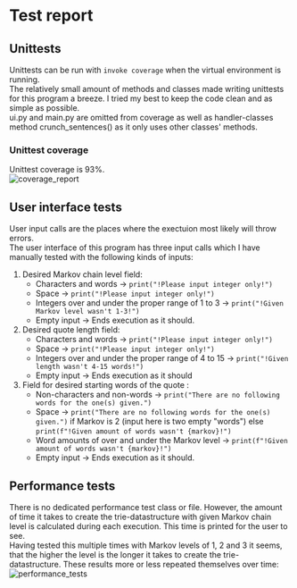 # Test report

##  Unittests

Unittests can be run with `invoke coverage` when the virtual environment is running. \
The relatively small amount of methods and classes made writing unittests for this program a breeze. I tried my best to keep the code clean and as simple as possible. \
ui.py and main.py are omitted from coverage as well as handler-classes method crunch_sentences() as it only uses other classes' methods. 

### Unittest coverage

Unittest coverage is 93%. \
![coverage_report](https://github.com/Jikke/Quote_generator/blob/main/documentation/Coverage_report.png?raw=true)

## User interface tests


User input calls are the places where the exectuion most likely will throw errors. \
The user interface of this program has three input calls which I have manually tested with the following kinds of inputs: 
1. Desired Markov chain level field:
    * Characters and words &#8594; `print("!Please input integer only!")`
    * Space &#8594; `print("!Please input integer only!")`
    * Integers over and under the proper range of 1 to 3 &#8594; `print("!Given Markov level wasn't 1-3!")`
    * Empty input &#8594; Ends execution as it should.
2. Desired quote length field:
    * Characters and words &#8594; `print("!Please input integer only!")`
    * Space &#8594; `print("!Please input integer only!")`
    * Integers over and under the proper range of 4 to 15 &#8594; `print("!Given length wasn't 4-15 words!")`
    * Empty input &#8594; Ends execution as it should
3. Field for desired starting words of the quote :
    * Non-characters and non-words &#8594; `print("There are no following words for the one(s) given.")`
    * Space &#8594; `print("There are no following words for the one(s) given.")` if Markov is 2 (input here is two empty "words") else `print(f"!Given amount of words wasn't {markov}!")`
    * Word amounts of over and under the Markov level &#8594; `print(f"!Given amount of words wasn't {markov}!")`
    * Empty input &#8594; Ends execution as it should.
 
 ## Performance tests
 
There is no dedicated performance test class or file. However, the amount of time it takes to create the trie-datastructure with given Markov chain level is calculated during each execution. This time is printed for the user to see. \
Having tested this multiple times with Markov levels of 1, 2 and 3 it seems, that the higher the level is the longer it takes to create the trie-datastructure.
These results more or less repeated themselves over time: \
![performance_tests](https://github.com/Jikke/Quote_generator/blob/main/documentation/performance_tests.png?raw=true)
